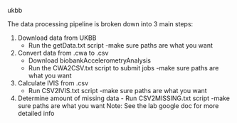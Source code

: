 ukbb

The data processing pipeline is broken down into 3 main steps:
 1. Download data from UKBB
	- Run the getData.txt script -make sure paths are what you want
 2. Convert data from .cwa to .csv
	- Download biobankAccelerometryAnalysis
	- Run the CWA2CSV.txt script to submit jobs -make sure paths are what you want
 3. Calculate IVIS from .csv
	- Run CSV2IVIS.txt script -make sure paths are what you want
 4. Determine amount of missing data
        - Run CSV2MISSING.txt script -make sure paths are what you want
Note: See the lab google doc for more detailed info
